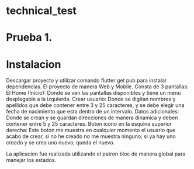 # technical_test

# Prueba 1.

# Instalacion

Descargar proyecto y utilizar comando flutter get pub para instalar dependencias.
El proyecto de manera Web y Mobile.
Consta de 3 pantallas:
El Home (Inicio): Donde se ven las pantallas disponibles y tiene un menu desplegable a la izquierda. 
Crear usuario: Donde se digitan nombres y apellidos que debe contener entre 3 y 25 caracteres, y se debe elegir una fecha de nacimiento que esta dentro de un intervalo.
Datos adicionales: Donde se crean y se guardan direcciones de manera dinamica y deben contener entre 5 y 25 caracteres.
Boton icono en la esquina superior derecha: Este boton me muestra en cualquier momento el usuario que acabo de crear, si no he creado no me muestra ninguno; si ya hay uno creado y se crea uno nuevo, queda el nuevo.

La aplicacion fue realizada utilizando el patron bloc de manera global para manejar los estados.